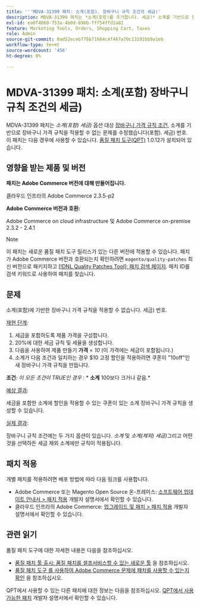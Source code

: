 ```yaml
---
title: '''MDVA-31399 패치: 소계(포함). 장바구니 규칙 조건의 세금)'
description: MDVA-31399 패치는 *소계(포함)를 추가합니다. 세금)* 소계를 기반으로 장바구니 가격 규칙을 적용할 수 없었던 문제를 수정하여 [장바구니 가격 규칙 조건](https://docs.magento.com/user-guide/v2.3/marketing/price-rules-cart-create.html#step-2-describe-the-conditions)에 옵션을 제공합니다(포함). 세금) 번호. 이 패치는 [Quality Patches Tool (QPT)](/help/announcements/adobe-commerce-announcements/magento-quality-patches-released-new-tool-to-self-serve-quality-patches.md) 1.0.12가 설치된 경우 사용할 수 있습니다.
exl-id: ea0f4060-753a-4b0d-896b-fff54ffd1a82
feature: Marketing Tools, Orders, Shopping Cart, Taxes
role: Admin
source-git-commit: 0ad52eceb776b71604c4f467a70c13191bb9a1eb
workflow-type: tm+mt
source-wordcount: '456'
ht-degree: 0%

---
```


# MDVA-31399 패치: 소계(포함) 장바구니 규칙 조건의 세금)

MDVA-31399 패치는 *소계(포함) 세금)* 옵션 대상 [장바구니 가격 규칙 조건](https://docs.magento.com/user-guide/v2.3/marketing/price-rules-cart-create.html#step-2-describe-the-conditions), 소계를 기반으로 장바구니 가격 규칙을 적용할 수 없는 문제를 수정했습니다(포함). 세금) 번호. 이 패치는 다음 경우에 사용할 수 있습니다. [품질 패치 도구(QPT)](/help/announcements/adobe-commerce-announcements/magento-quality-patches-released-new-tool-to-self-serve-quality-patches.md) 1.0.12가 설치되어 있습니다.

## 영향을 받는 제품 및 버전

**패치는 Adobe Commerce 버전에 대해 만들어집니다.**

클라우드 인프라의 Adobe Commerce 2.3.5-p2

**Adobe Commerce 버전과 호환:**

Adobe Commerce on cloud infrastructure 및 Adobe Commerce on-premise 2.3.2 - 2.4.1

>[!NOTE]
>
>이 패치는 새로운 품질 패치 도구 릴리스가 있는 다른 버전에 적용할 수 있습니다. 패치가 Adobe Commerce 버전과 호환되는지 확인하려면 `magento/quality-patches` 최신 버전으로 패키지하고 [[!DNL Quality Patches Tool]: 패치 검색 페이지](https://devdocs.magento.com/quality-patches/tool.html#patch-grid). 패치 ID를 검색 키워드로 사용하여 패치를 찾습니다.

## 문제

소계(포함)에 기반한 장바구니 가격 규칙을 적용할 수 없습니다. 세금) 번호.

<u>재현 단계</u>:

1. 세금을 포함하도록 제품 가격을 구성합니다.
1. 20%에 대한 세금 규칙 및 세율을 생성합니다.
1. 다음을 사용하여 제품 만들기 **가격** = *10* (이 가격에는 세금이 포함됩니다.)
1. 소계가 다음 조건과 일치하는 경우 $10 고정 할인을 적용하려면 쿠폰이 &quot;10off&quot;인 새 장바구니 가격 규칙을 만듭니다.

**조건**: *이 모든 조건이 TRUE인 경우 :*        * **소계** 100보다 크거나 같음.*

<u>예상 결과</u>:

세금을 포함한 소계에 할인을 적용할 수 있는 쿠폰이 있는 소계 장바구니 가격 규칙을 생성할 수 있습니다.

<u>실제 결과</u>:

장바구니 규칙 조건에는 두 가지 옵션이 있습니다. *소계* 및 *소계(제외) 세금)*&#x200B;그리고 어떤 것을 선택하든 세금 제외 소계에만 규칙이 적용됩니다.

## 패치 적용

개별 패치를 적용하려면 배포 방법에 따라 다음 링크를 사용합니다.

* Adobe Commerce 또는 Magento Open Source 온-프레미스: [소프트웨어 업데이트 안내서 > 패치 적용](https://devdocs.magento.com/guides/v2.4/comp-mgr/patching/mqp.html) 개발자 설명서에서 확인할 수 있습니다.
* 클라우드 인프라의 Adobe Commerce: [업그레이드 및 패치 > 패치 적용](https://devdocs.magento.com/cloud/project/project-patch.html) 개발자 설명서에서 확인할 수 있습니다.

## 관련 읽기

품질 패치 도구에 대한 자세한 내용은 다음을 참조하십시오.

* [품질 패치 툴 출시: 품질 패치를 셀프서비스할 수 있는 새로운 툴](/help/announcements/adobe-commerce-announcements/magento-quality-patches-released-new-tool-to-self-serve-quality-patches.md) 을 참조하십시오.
* [품질 패치 도구 를 사용하여 Adobe Commerce 문제에 패치를 사용할 수 있는지 확인](/help/support-tools/patches-available-in-qpt-tool/check-patch-for-magento-issue-with-magento-quality-patches.md) 을 참조하십시오.

QPT에서 사용할 수 있는 다른 패치에 대한 정보는 다음을 참조하십시오. [QPT에서 사용 가능한 패치](https://devdocs.magento.com/quality-patches/tool.html#patch-grid) 개발자 설명서에서 확인할 수 있습니다.
